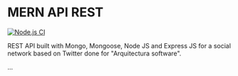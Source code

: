 # MERN API REST

[![Node.js CI](https://github.com/fntkg/mern-api-rest/actions/workflows/node.js.yml/badge.svg)](https://github.com/fntkg/mern-api-rest/actions/workflows/node.js.yml)

REST API built with Mongo, Mongoose, Node JS and Express JS for a social network based on Twitter done for "Arquitectura software".

...
